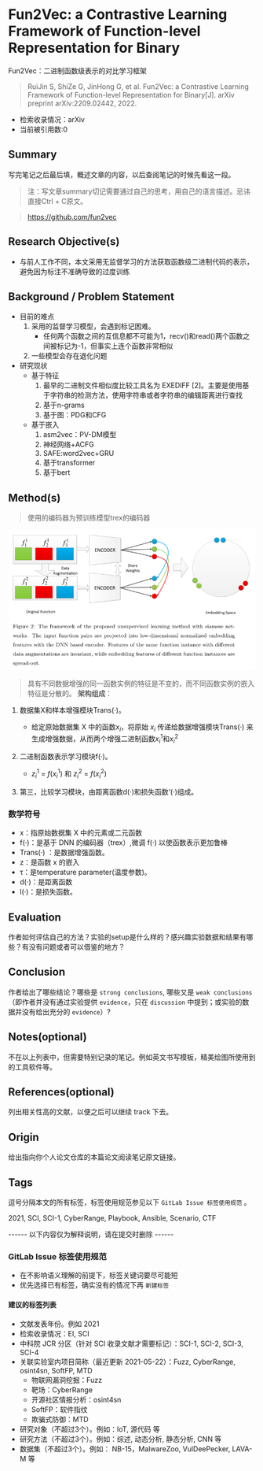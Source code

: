 # Fun2Vec: a Contrastive Learning Framework of Function-level Representation for Binary
Fun2Vec：二进制函数级表示的对比学习框架
> RuiJin S, ShiZe G, JinHong G, et al. Fun2Vec: a Contrastive Learning Framework of Function-level Representation for Binary[J]. arXiv preprint arXiv:2209.02442, 2022.


* 检索收录情况：arXiv
* 当前被引用数:0

## Summary

写完笔记之后最后填，概述文章的内容，以后查阅笔记的时候先看这一段。

> 注：写文章summary切记需要通过自己的思考，用自己的语言描述。忌讳直接Ctrl + C原文。

> https://github.com/fun2vec
## Research Objective(s)

- 与前人工作不同，本文采用无监督学习的方法获取函数级二进制代码的表示，避免因为标注不准确导致的过度训练

## Background / Problem Statement

- 目前的难点
    1. 采用的监督学习模型，会遇到标记困难。
        - 任何两个函数之间的互信息都不可能为1，recv()和read()两个函数之间被标记为-1，但事实上连个函数非常相似
    2. 一些模型会存在退化问题
- 研究现状
    - 基于特征 
        1. 最早的二进制文件相似度比较工具名为 EXEDIFF [2]。主要是使用基于字符串的检测方法，使用字符串或者字符串的编辑距离进行查找
        2. 基于n-grams
        3. 基于图：PDG和CFG
    - 基于嵌入
        1. asm2vec：PV-DM模型
        2. 神经网络+ACFG
        3. SAFE:word2vec+GRU
        4. 基于transformer
        5. 基于bert

## Method(s)
> 使用的编码器为预训练模型trex的编码器

![](./img/整体框架.png)          
> 具有不同数据增强的同一函数实例的特征是不变的，而不同函数实例的嵌入特征是分散的。
**架构组成**：
1. 数据集X和样本增强模块Trans(·)。
    - 给定原始数据集 X 中的函数$x_i$，将原始 $x_i$ 传递给数据增强模块Trans(·) 来生成增强数据，从而两个增强二进制函数$x^1_i$和$x^2_i$ 
2. 二进制函数表示学习模块f(·)。
    - $z^1_i$ = $f(x^1_i)$ 和 $z^2_i$ = $f(x^2_i)$ 

3. 第三，比较学习模块，由距离函数d(·)和损失函数‘(·)组成。
### 数学符号

- x：指原始数据集 X 中的元素或二元函数
- f(·)：是基于 DNN 的编码器（trex）,微调 f(·) 以使函数表示更加鲁棒
-  Trans(·) ：是数据增强函数。
-  z：是函数 x 的嵌入
- τ：是temperature parameter(温度参数)。 
- d(·)：是距离函数
- l(·)：是损失函数。

## Evaluation

作者如何评估自己的方法？实验的setup是什么样的？感兴趣实验数据和结果有哪些？有没有问题或者可以借鉴的地方？

## Conclusion

作者给出了哪些结论？哪些是 `strong conclusions`, 哪些又是 `weak conclusions`（即作者并没有通过实验提供 `evidence`，只在 `discussion` 中提到；或实验的数据并没有给出充分的 `evidence`）?

## Notes(optional) 

不在以上列表中，但需要特别记录的笔记。例如英文书写模板，精美绘图所使用到的工具软件等。

## References(optional) 

列出相关性高的文献，以便之后可以继续 track 下去。

## Origin

给出指向你个人论文仓库的本篇论文阅读笔记原文链接。

## Tags

逗号分隔本文的所有标签，标签使用规范参见以下 `GitLab Issue 标签使用规范` 。

2021, SCI, SCI-1, CyberRange, Playbook, Ansible, Scenario, CTF

------ 以下内容仅为解释说明，请在提交时删除 ------

### GitLab Issue 标签使用规范

* 在不影响语义理解的前提下，标签关键词要尽可能短
* 优先选择已有标签，确实没有的情况下再 `新建标签`

#### 建议的标签列表

* 文献发表年份。例如 2021
* 检索收录情况：EI, SCI 
* 中科院 JCR 分区（针对 SCI 收录文献才需要标记）：SCI-1, SCI-2, SCI-3, SCI-4
* 关联实验室内项目简称（最近更新 2021-05-22）：Fuzz, CyberRange, osint4sn, SoftFP, MTD
    * 物联网漏洞挖掘：Fuzz
    * 靶场：CyberRange
    * 开源社区情报分析：osint4sn
    * SoftFP：软件指纹
    * 欺骗式防御：MTD
* 研究对象（不超过3个）。例如：IoT, 源代码 等
* 研究方法（不超过3个）。例如：综述, 动态分析, 静态分析, CNN 等
* 数据集（不超过3个）。例如： NB-15，MalwareZoo, VulDeePecker, LAVA-M 等

